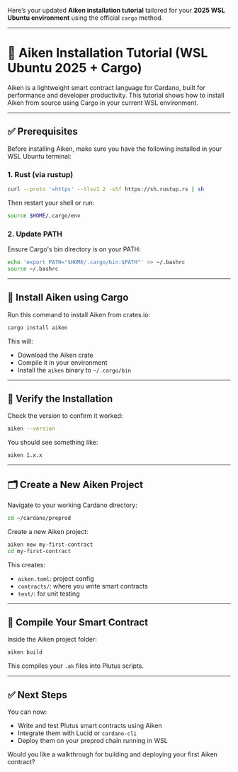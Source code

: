 Here’s your updated **Aiken installation tutorial** tailored for your **2025 WSL Ubuntu environment** using the official `cargo` method.

---

# 🔧 Aiken Installation Tutorial (WSL Ubuntu 2025 + Cargo)

Aiken is a lightweight smart contract language for Cardano, built for performance and developer productivity. This tutorial shows how to install Aiken from source using Cargo in your current WSL environment.

---

## ✅ Prerequisites

Before installing Aiken, make sure you have the following installed in your WSL Ubuntu terminal:

### 1. **Rust (via rustup)**
```bash
curl --proto '=https' --tlsv1.2 -sSf https://sh.rustup.rs | sh
```

Then restart your shell or run:
```bash
source $HOME/.cargo/env
```

### 2. **Update PATH**
Ensure Cargo's bin directory is on your PATH:
```bash
echo 'export PATH="$HOME/.cargo/bin:$PATH"' >> ~/.bashrc
source ~/.bashrc
```

---

## 🚀 Install Aiken using Cargo

Run this command to install Aiken from crates.io:

```bash
cargo install aiken
```

This will:
- Download the Aiken crate
- Compile it in your environment
- Install the `aiken` binary to `~/.cargo/bin`

---

## 🧪 Verify the Installation

Check the version to confirm it worked:
```bash
aiken --version
```

You should see something like:
```
aiken 1.x.x
```

---

## 🗂️ Create a New Aiken Project

Navigate to your working Cardano directory:
```bash
cd ~/cardano/preprod
```

Create a new Aiken project:
```bash
aiken new my-first-contract
cd my-first-contract
```

This creates:
- `aiken.toml`: project config
- `contracts/`: where you write smart contracts
- `test/`: for unit testing

---

## 🧠 Compile Your Smart Contract

Inside the Aiken project folder:
```bash
aiken build
```

This compiles your `.ak` files into Plutus scripts.

---

## ✅ Next Steps

You can now:
- Write and test Plutus smart contracts using Aiken
- Integrate them with Lucid or `cardano-cli`
- Deploy them on your preprod chain running in WSL

Would you like a walkthrough for building and deploying your first Aiken contract?
